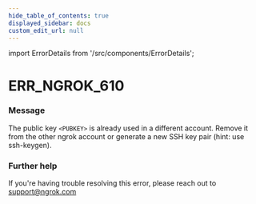 ```yaml
---
hide_table_of_contents: true
displayed_sidebar: docs
custom_edit_url: null
---
```


import ErrorDetails from '/src/components/ErrorDetails';

# ERR_NGROK_610

### Message
The public key `<PUBKEY>` is already used in a different account. Remove it from the other ngrok account or generate a new SSH key pair (hint: use ssh-keygen).

### Further help
If you're having trouble resolving this error, please reach out to [support@ngrok.com](mailto:support@ngrok.com?subject=Help%20with%20ERR_NGROK_610)

<ErrorDetails error='err_ngrok_610' />
